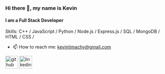 ### Hi there 👋, my name is Kevin
#### I am a Full Stack Developer

Skills: C++ / JavaScript / Python / Node.js / Express.js / SQL / MongoDB / HTML / CSS /

- 📫 How to reach me: kevintimachy@gmail.com 


[<img src='https://cdn.jsdelivr.net/npm/simple-icons@3.0.1/icons/github.svg' alt='github' height='40'>](https://github.com/kevintimachy)  [<img src='https://cdn.jsdelivr.net/npm/simple-icons@3.0.1/icons/linkedin.svg' alt='linkedin' height='40'>](https://www.linkedin.com/in/https://www.linkedin.com/in/kevin-timachy//)  

 




